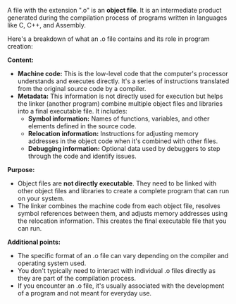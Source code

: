 A file with the extension ".o" is an **object file**. It is an intermediate product generated during the compilation process of programs written in languages like C, C++, and Assembly.

Here's a breakdown of what an .o file contains and its role in program creation:

**Content:**

- **Machine code:** This is the low-level code that the computer's processor understands and executes directly. It's a series of instructions translated from the original source code by a compiler.
- **Metadata:** This information is not directly used for execution but helps the linker (another program) combine multiple object files and libraries into a final executable file. It includes:
    - **Symbol information:** Names of functions, variables, and other elements defined in the source code.
    - **Relocation information:** Instructions for adjusting memory addresses in the object code when it's combined with other files.
    - **Debugging information:** Optional data used by debuggers to step through the code and identify issues.

**Purpose:**

- Object files are **not directly executable**. They need to be linked with other object files and libraries to create a complete program that can run on your system.
- The linker combines the machine code from each object file, resolves symbol references between them, and adjusts memory addresses using the relocation information. This creates the final executable file that you can run.

**Additional points:**

- The specific format of an .o file can vary depending on the compiler and operating system used.
- You don't typically need to interact with individual .o files directly as they are part of the compilation process.
- If you encounter an .o file, it's usually associated with the development of a program and not meant for everyday use.